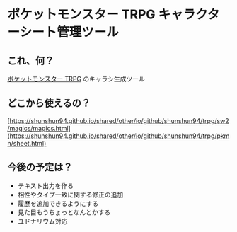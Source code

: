 # ポケットモンスター TRPG キャラクターシート管理ツール

## これ、何？

[ポケットモンスター TRPG](https://heni-poke.hatenablog.com/entry/2018/04/02/213652) のキャラシ生成ツール

## どこから使えるの？

[https://shunshun94.github.io/shared/other/io/github/shunshun94/trpg/sw2/magics/magics.html](https://shunshun94.github.io/shared/other/io/github/shunshun94/trpg/pkmn/sheet.html)

## 今後の予定は？

* テキスト出力を作る
* 相性やタイプ一致に関する修正の追加
* 履歴を追加できるようにする
* 見た目もうちょっとなんとかする
* ユドナリウム対応
